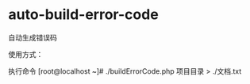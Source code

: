 auto-build-error-code
=====================

自动生成错误码


使用方式：

执行命令
[root@localhost ~]# ./buildErrorCode.php 项目目录 > ./文档.txt

